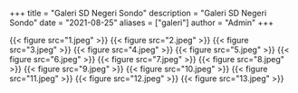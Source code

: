 +++
title = "Galeri SD Negeri Sondo"
description = "Galeri SD Negeri Sondo"
date = "2021-08-25"
aliases = ["galeri"]
author = "Admin"
+++

{{< figure src="1.jpeg" >}}
{{< figure src="2.jpeg" >}}
{{< figure src="3.jpeg" >}}
{{< figure src="4.jpeg" >}}
{{< figure src="5.jpeg" >}}
{{< figure src="6.jpeg" >}}
{{< figure src="7.jpeg" >}}
{{< figure src="8.jpeg" >}}
{{< figure src="9.jpeg" >}}
{{< figure src="10.jpeg" >}}
{{< figure src="11.jpeg" >}}
{{< figure src="12.jpeg" >}}
{{< figure src="13.jpeg" >}}
